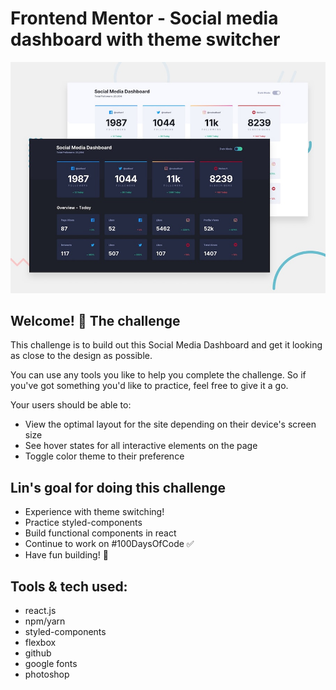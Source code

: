 # Frontend Mentor - Social media dashboard with theme switcher

![Design preview for the Social media dashboard with theme switcher coding challenge](./design/desktop-preview.jpg)

## Welcome! 👋 The challenge

This challenge is to build out this Social Media Dashboard and get it looking as close to the design as possible.

You can use any tools you like to help you complete the challenge. So if you've got something you'd like to practice, feel free to give it a go.

Your users should be able to:

- View the optimal layout for the site depending on their device's screen size
- See hover states for all interactive elements on the page
- Toggle color theme to their preference

## Lin's goal for doing this challenge
- Experience with theme switching!
- Practice styled-components 
- Build functional components in react 
- Continue to work on #100DaysOfCode ✅
- Have fun building! 🚀

## Tools & tech used:
- react.js
- npm/yarn
- styled-components
- flexbox
- github
- google fonts
- photoshop